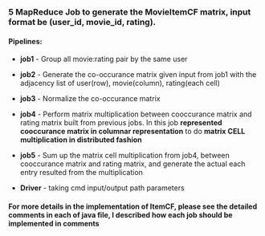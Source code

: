 ### 5 MapReduce Job to generate the MovieItemCF matrix, input format be (user_id, movie_id, rating).
#### Pipelines:
* **job1** - Group all movie:rating pair by the same user 

* **job2** - Generate the co-occurance matrix given input from job1 with the adjacency list of user(row), movie(column), rating(each cell)

* **job3** - Normalize the co-occurance matrix

* **job4** - Perform matrix multiplication between cooccurance matrix and rating matrix built from previous jobs. In this job **represented cooccurance matrix
in columnar representation** to do **matrix CELL multiplication in distributed fashion** 

* **job5** - Sum up the matrix cell multiplication from job4, between cooccurance matrix and rating matrix, and generate the actual each entry resulted from the multiplication

* **Driver** - taking cmd input/output path parameters



#### For more details in the implementation of ItemCF, please see the detailed comments in each of java file, I described how each job should be implemented in comments
  
